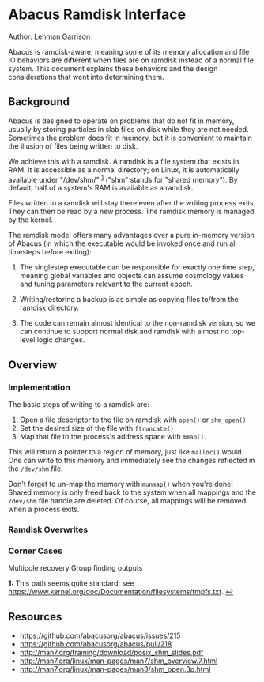 # Abacus Ramdisk Interface
Author: Lehman Garrison

Abacus is ramdisk-aware, meaning some of its memory allocation and file IO behaviors
are different when files are on ramdisk instead of a normal file system.  This document
explains these behaviors and the design considerations that went into determining them.

## Background

Abacus is designed to operate on problems that do not fit in memory, usually by storing
particles in slab files on disk while they are not needed.  Sometimes the problem does
fit in memory, but it is convenient to maintain the illusion of files being written to
disk.

We achieve this with a ramdisk.  A ramdisk is a file system that exists in RAM.  It is accessible as a normal directory;
on Linux, it is automatically available under "/dev/shm/" <sup name="a1">[1](#f1)</sup>
("shm" stands for "shared memory").  By default, half of a system's RAM is available as
a ramdisk.

Files written to a ramdisk will stay there even after the writing process exits.  They can
then be read by a new process.  The ramdisk memory is managed by the kernel.

The ramdisk model offers many advantages over a pure in-memory version of Abacus (in which
the executable would be invoked once and run all timesteps before exiting):

1) The singlestep executable can be responsible for exactly one time step, meaning global
variables and objects can assume cosmology values and tuning parameters relevant to the current epoch.

2) Writing/restoring a backup is as simple as copying files to/from the ramdisk directory.

3) The code can remain almost identical to the non-ramdisk version, so we can continue
to support normal disk and ramdisk with almost no top-level logic changes.

## Overview

### Implementation

The basic steps of writing to a ramdisk are:

1) Open a file descriptor to the file on ramdisk with `open()` or `shm_open()`
2) Set the desired size of the file with `ftruncate()`
3) Map that file to the process's address space with `mmap()`.

This will return a pointer to a region of memory, just like `malloc()` would.  One
can write to this memory and immediately see the changes reflected in the `/dev/shm` file.

Don't forget to un-map the memory with `munmap()` when you're done!  Shared memory is only
freed back to the system when all mappings and the `/dev/shm` file handle are deleted.  Of
course, all mappings will be removed when a process exits.

### Ramdisk Overwrites


### Corner Cases
Multipole recovery
Group finding outputs




<b name="f1">1:</b> This path seems quite standard; see https://www.kernel.org/doc/Documentation/filesystems/tmpfs.txt. [↩](#a1)

## Resources
- https://github.com/abacusorg/abacus/issues/215
- https://github.com/abacusorg/abacus/pull/218
- http://man7.org/training/download/posix_shm_slides.pdf
- http://man7.org/linux/man-pages/man7/shm_overview.7.html
- http://man7.org/linux/man-pages/man3/shm_open.3p.html
